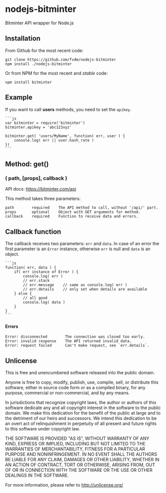nodejs-bitminter
================

Bitminter API wrapper for Node.js


Installation
------------

From Github for the most recent code:

	git clone https://github.com/fvdm/nodejs-bitminter
	npm install ./nodejs-bitminter

Or from NPM for the most recent and *stable* code:

	npm install bitminter
	

Example
-------

If you want to call **users** methods, you need to set the `apikey`.

	```js
	var bitminter = require('bitminter')
	bitminter.apikey = 'abc123xyz'
	
	bitminter.get( 'users/MyName', function( err, user ) {
		console.log( err || user.hash_rate )
	})
	```


Method: get()
-------------
### ( path, [props], callback )

API docs: <https://bitminter.com/api>

This method takes three parameters:

	path        required    The API method to call, without '/api/' part.
	props       optional    Object with GET arguments for method.
	callback    required    Function to receive data and errors.


Callback function
-----------------

The callback receives two parameters: `err` and `data`. In case of an error the first parameter is an `Error` instance, otherwise `err` is null and `data` is an object.

	```js
	function( err, data ) {
		if( err instance of Error ) {
			console.log( err )
			// err.stack
			// err.message    // same as console.log( err )
			// err.details    // only set when details are available
		} else {
			// all good
			console.log( data )
		}
	}
	```


#### Errors

	Error: disconnected        The connection was closed too early.
	Error: invalid response    The API returned invalid data.
	Error: request failed      Can't make request, see `err.details`.


Unlicense
---------

This is free and unencumbered software released into the public domain.

Anyone is free to copy, modify, publish, use, compile, sell, or
distribute this software, either in source code form or as a compiled
binary, for any purpose, commercial or non-commercial, and by any
means.

In jurisdictions that recognize copyright laws, the author or authors
of this software dedicate any and all copyright interest in the
software to the public domain. We make this dedication for the benefit
of the public at large and to the detriment of our heirs and
successors. We intend this dedication to be an overt act of
relinquishment in perpetuity of all present and future rights to this
software under copyright law.

THE SOFTWARE IS PROVIDED "AS IS", WITHOUT WARRANTY OF ANY KIND,
EXPRESS OR IMPLIED, INCLUDING BUT NOT LIMITED TO THE WARRANTIES OF
MERCHANTABILITY, FITNESS FOR A PARTICULAR PURPOSE AND NONINFRINGEMENT.
IN NO EVENT SHALL THE AUTHORS BE LIABLE FOR ANY CLAIM, DAMAGES OR
OTHER LIABILITY, WHETHER IN AN ACTION OF CONTRACT, TORT OR OTHERWISE,
ARISING FROM, OUT OF OR IN CONNECTION WITH THE SOFTWARE OR THE USE OR
OTHER DEALINGS IN THE SOFTWARE.

For more information, please refer to <http://unlicense.org/>

